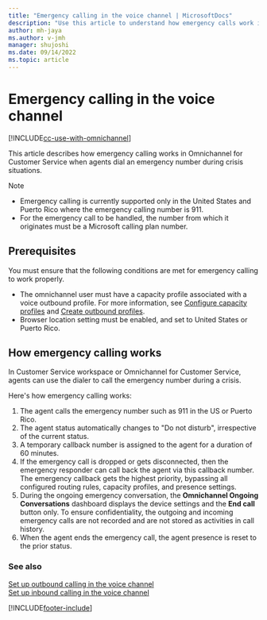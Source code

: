 ```yaml
---
title: "Emergency calling in the voice channel | MicrosoftDocs"
description: "Use this article to understand how emergency calls work in the voice channel of Omnichannel for Customer Service."
author: mh-jaya
ms.author: v-jmh
manager: shujoshi
ms.date: 09/14/2022
ms.topic: article
---
```


# Emergency calling in the voice channel

[!INCLUDE[cc-use-with-omnichannel](../includes/cc-use-with-omnichannel.md)]

This article describes how emergency calling works in Omnichannel for Customer Service when agents dial an emergency number during crisis situations.

> [!NOTE]
>
> - Emergency calling is currently supported only in the United States and Puerto Rico where the emergency calling number is 911.
> - For the emergency call to be handled, the number from which it originates must be a Microsoft calling plan number.

## Prerequisites

You must ensure that the following conditions are met for emergency calling to work properly.

- The omnichannel user must have a capacity profile associated with a voice outbound profile. For more information, see [Configure capacity profiles](voice-channel-outbound-calling.md#configure-capacity-profiles-and-assign-users) and [Create outbound profiles](configure-outbound-inbound-profiles.md#create-outbound-profiles).
- Browser location setting must be enabled, and set to United States or Puerto Rico.

## How emergency calling works

In Customer Service workspace or Omnichannel for Customer Service, agents can use the dialer to call the emergency number during a crisis.

Here's how emergency calling works:

1. The agent calls the emergency number such as 911 in the US or Puerto Rico.
1. The agent status automatically changes to "Do not disturb", irrespective of the current status.
1. A temporary callback number is assigned to the agent for a duration of 60 minutes. 
1. If the emergency call is dropped or gets disconnected, then the emergency responder can call back the agent via this callback number. The emergency callback gets the highest priority, bypassing all configured routing rules, capacity profiles, and presence settings.
1. During the ongoing emergency conversation, the **Omnichannel Ongoing Conversations** dashboard displays the device settings and the **End call** button only. To ensure confidentiality, the outgoing and incoming emergency calls are not recorded and are not stored as activities in call history.
1. When the agent ends the emergency call, the agent presence is reset to the prior status.

### See also

[Set up outbound calling in the voice channel](voice-channel-outbound-calling.md)  
[Set up inbound calling in the voice channel](voice-channel-inbound-calling.md)  

[!INCLUDE[footer-include](../includes/footer-banner.md)]
